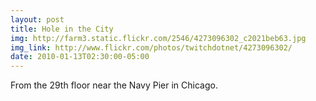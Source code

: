 ```yaml
---
layout: post
title: Hole in the City 
img: http://farm3.static.flickr.com/2546/4273096302_c2021beb63.jpg 
img_link: http://www.flickr.com/photos/twitchdotnet/4273096302/ 
date: 2010-01-13T02:30:00-05:00
---
```

From the 29th floor near the Navy Pier in Chicago.